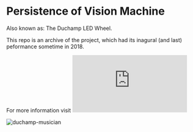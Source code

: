 # Persistence of Vision Machine

Also known as: The Duchamp LED Wheel.

This repo is an archive of the project, which had its inagural (and last) peformance sometime in 2018.

For more information visit ![my dooryard](https://scarlettmcallister.com/projects/persistence-of-vision-machine.html)

![duchamp-musician](https://user-images.githubusercontent.com/82218266/146004662-e135f2d1-ccb2-472a-bce6-b7099fcfa0d1.png)


